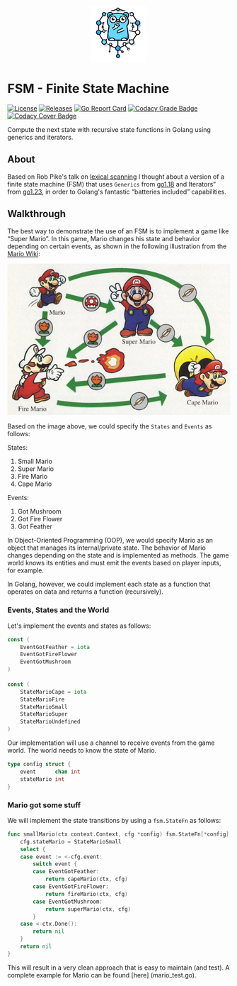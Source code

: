 <p align="center">
<img src="https://github.com/andygeiss/fsm/blob/main/logo.png?raw=true" />
</p>

# FSM - Finite State Machine

[![License](https://img.shields.io/github/license/andygeiss/fsm)](https://github.com/andygeiss/fsm/blob/master/LICENSE)
[![Releases](https://img.shields.io/github/v/release/andygeiss/fsm)](https://github.com/andygeiss/fsm/releases)
[![Go Report Card](https://goreportcard.com/badge/github.com/andygeiss/fsm)](https://goreportcard.com/report/github.com/andygeiss/fsm)
[![Codacy Grade Badge](https://app.codacy.com/project/badge/Grade/57bb148a04154ae8b7ce40cecb78947c)](https://app.codacy.com/gh/andygeiss/fsm/dashboard?utm_source=gh&utm_medium=referral&utm_content=&utm_campaign=Badge_grade)
[![Codacy Cover Badge](https://app.codacy.com/project/badge/Coverage/57bb148a04154ae8b7ce40cecb78947c)](https://app.codacy.com/gh/andygeiss/fsm/dashboard?utm_source=gh&utm_medium=referral&utm_content=&utm_campaign=Badge_coverage)

Compute the next state with recursive state functions in Golang using generics and iterators.

## About

Based on Rob Pike's talk on [lexical scanning](https://www.youtube.com/watch?v=HxaD_trXwRE)
I thought about a version of a finite state machine (FSM) that uses
`Generics` from [go1.18](https://go.dev/blog/go1.18) and
Iterators” from [go1.23](https://go.dev/blog/go1.23), in order to
Golang's fantastic “batteries included” capabilities.

## Walkthrough

The best way to demonstrate the use of an FSM is to implement a game like “Super Mario”.
In this game, Mario changes his state and behavior depending on certain events,
as shown in the following illustration from the [Mario Wiki](https://www.mariowiki.com/Super_Mario_World):

<p align="center">
<img src="https://github.com/andygeiss/fsm/blob/main/mario.png?raw=true" />
</p>

Based on the image above, we could specify the `States` and `Events` as follows:

States:
1. Small Mario
2. Super Mario
3. Fire Mario
4. Cape Mario

Events:
1. Got Mushroom
2. Got Fire Flower
3. Got Feather

In Object-Oriented Programming (OOP), we would specify Mario
as an object that manages its internal/private state.
The behavior of Mario changes depending on the state
and is implemented as methods.
The game world knows its entities and must emit the events
based on player inputs, for example.

In Golang, however, we could implement each state as a function
that operates on data and returns a function (recursively).

### Events, States and the World

Let's implement the events and states as follows:

```go
const (
	EventGotFeather = iota
	EventGotFireFlower
	EventGotMushroom
)

const (
	StateMarioCape = iota
	StateMarioFire
	StateMarioSmall
	StateMarioSuper
	StateMarioUndefined
)
```

Our implementation will use a channel to receive events from the game world.
The world needs to know the state of Mario.

```go
type config struct {
	event      chan int
	stateMario int
}
```

### Mario got some stuff

We will implement the state transitions by using a `fsm.StateFn` as follows:

```go
func smallMario(ctx context.Context, cfg *config) fsm.StateFn[*config] {
	cfg.stateMario = StateMarioSmall
	select {
	case event := <-cfg.event:
		switch event {
		case EventGotFeather:
			return capeMario(ctx, cfg)
		case EventGotFireFlower:
			return fireMario(ctx, cfg)
		case EventGotMushroom:
			return superMario(ctx, cfg)
		}
	case <-ctx.Done():
		return nil
	}
	return nil
}
```

This will result in a very clean approach that is easy to maintain (and test).
A complete example for Mario can be found [here] (mario_test.go).
